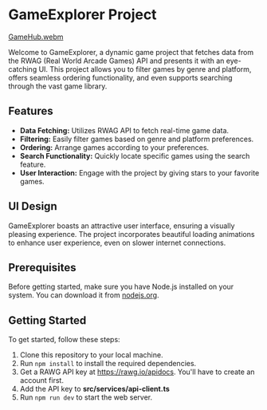 # GameExplorer Project

[GameHub.webm](https://github.com/homayunmmdy/GameHub/assets/129702378/54abfb2a-7c20-479f-8dc4-38cf3217d878)

Welcome to GameExplorer, a dynamic game project that fetches data from the RWAG (Real World Arcade Games) API and presents it with an eye-catching UI. This project allows you to filter games by genre and platform, offers seamless ordering functionality, and even supports searching through the vast game library.

## Features

- **Data Fetching:** Utilizes RWAG API to fetch real-time game data.
- **Filtering:** Easily filter games based on genre and platform preferences.
- **Ordering:** Arrange games according to your preferences.
- **Search Functionality:** Quickly locate specific games using the search feature.
- **User Interaction:** Engage with the project by giving stars to your favorite games.

## UI Design

GameExplorer boasts an attractive user interface, ensuring a visually pleasing experience. The project incorporates beautiful loading animations to enhance user experience, even on slower internet connections.

## Prerequisites

Before getting started, make sure you have Node.js installed on your system. You can download it from [nodejs.org](https://nodejs.org/).

## Getting Started

To get started, follow these steps:

1. Clone this repository to your local machine.
2. Run `npm install` to install the required dependencies.
3. Get a RAWG API key at https://rawg.io/apidocs. You'll have to create an account first.
4. Add the API key to **src/services/api-client.ts**
5. Run `npm run dev` to start the web server.
